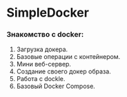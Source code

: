 # SimpleDocker

### Знакомство с docker:
  1. Загрузка докера.
  2. Базовые операции с контейнером.
  3. Мини веб-сервер.
  4. Создание своего докер образа.
  5. Работа с dockle.
  6. Базовый Docker Compose.
